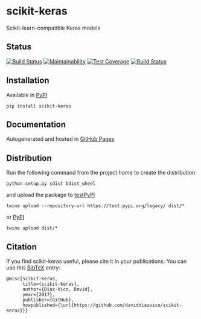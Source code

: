# scikit-keras
Scikit-learn-compatible Keras models

## Status
[![Build Status](https://travis-ci.com/daviddiazvico/scikit-keras.svg?branch=master)](https://travis-ci.com/daviddiazvico/scikit-keras)
[![Maintainability](https://api.codeclimate.com/v1/badges/a37c9ee152b41a0cb577/maintainability)](https://codeclimate.com/github/daviddiazvico/scikit-keras/maintainability)
[![Test Coverage](https://api.codeclimate.com/v1/badges/a37c9ee152b41a0cb577/test_coverage)](https://codeclimate.com/github/daviddiazvico/scikit-keras/test_coverage)
[![Build Status](https://dev.azure.com/daviddiazvico0337/daviddiazvico/_apis/build/status/daviddiazvico.scikit-keras?branchName=master)](https://dev.azure.com/daviddiazvico0337/daviddiazvico/_build/latest?definitionId=2&branchName=master)

## Installation
Available in [PyPI](https://pypi.python.org/pypi?:action=display&name=scikit-keras)
```
pip install scikit-keras
```

## Documentation
Autogenerated and hosted in [GitHub Pages](https://daviddiazvico.github.io/scikit-keras/)

## Distribution
Run the following command from the project home to create the distribution
```
python setup.py sdist bdist_wheel
```
and upload the package to [testPyPI](https://testpypi.python.org/)
```
twine upload --repository-url https://test.pypi.org/legacy/ dist/*
```
or [PyPI](https://pypi.python.org/)
```
twine upload dist/*
```

## Citation
If you find scikit-keras useful, please cite it in your publications. You can use this [BibTeX](http://www.bibtex.org/) entry:
```
@misc{scikit-keras,
      title={scikit-keras},
      author={Diaz-Vico, David},
      year={2017},
      publisher={GitHub},
      howpublished={\url{https://github.com/daviddiazvico/scikit-keras}}}
```